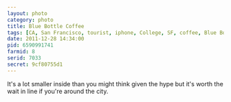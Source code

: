 ```yaml
---
layout: photo
category: photo
title: Blue Bottle Coffee
tags: [CA, San Francisco, tourist, iphone, College, SF, coffee, Blue Bottle Coffee, instagram, cycomachead, Michael Ball]
date: 2011-12-28 14:34:00
pid: 6590991741
farmid: 8
serid: 7033
secret: 9cf80755d1
---
```


It's a lot smaller inside than you might think given the hype but it's worth the wait in line if you're around the city.
